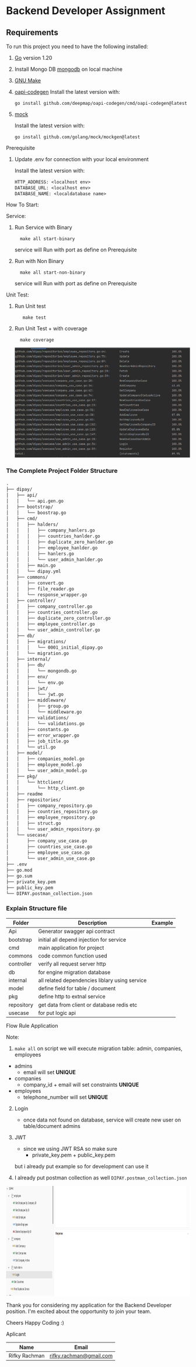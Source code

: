 # Backend Developer Assignment

## Requirements

To run this project you need to have the following installed:

1. [Go](https://golang.org/doc/install) version 1.20
2. Install Mongo DB [mongodb](https://www.mongodb.com/docs/manual/installation/#mongodb-installation-tutorials) on local machine
5. [GNU Make](https://www.gnu.org/software/make/)
6. [oapi-codegen](https://github.com/deepmap/oapi-codegen)
   Install the latest version with:
    ```
    go install github.com/deepmap/oapi-codegen/cmd/oapi-codegen@latest
    ```
6. [mock](https://github.com/golang/mock)

    Install the latest version with:
    ```
    go install github.com/golang/mock/mockgen@latest
    ```

Prerequisite

1. Update .env for connection with your local environment

   Install the latest version with:
    ```
    HTTP_ADDRESS: <localhost env>
    DATABASE_URL: <localhost env>
    DATABASE_NAME: <localdatabase name>
    ```

How To Start:

Service:
1. Run Service with Binary
    ```
      make all start-binary
    ```
   service will Run with port as define on Prerequisite



2. Run with Non Binary
    ```
      make all start-non-binary 
    ```
   service will Run with port as define on Prerequisite


Unit Test:
1. Run Unit test
   ```
      make test
   ```
2. Run Unit Test + with coverage 
    ```
      make coverage
    ```
   <img src="./readme/coverage.png" height="300">



### The Complete Project Folder Structure
```
.
├── dipay/
│   ├── api/
│   │   └── api.gen.go
│   ├── bootstrap/
│   │   └── boostrap.go
│   ├── cmd/
│   │   ├── halders/
│   │   │   ├── company_hanlers.go
│   │   │   ├── countries_hanlder.go
│   │   │   ├── duplicate_zero_hanlder.go
│   │   │   ├── employee_hanlder.go
│   │   │   ├── hanlers.go
│   │   │   └── user_admin_hanlder.go
│   │   ├── main.go
│   │   └── dipay.yml
│   ├── commons/
│   │   ├── convert.go
│   │   ├── file_reader.go
│   │   └── response_wrapper.go
│   ├── controller/
│   │   ├── company_controller.go
│   │   ├── countries_controller.go
│   │   ├── duplicate_zero_controller.go
│   │   ├── employee_controller.go
│   │   └── user_admin_controller.go
│   ├── db/
│   │   ├── migrations/
│   │   │   └── 0001_initial_dipay.go
│   │   └── migration.go
│   ├── internal/
│   │   ├── db/
│   │   │   └── mongondb.go
│   │   ├── env/
│   │   │   └── env.go
│   │   ├── jwt/
│   │   │   └── jwt.go
│   │   ├── middleware/
│   │   │   ├── group.go
│   │   │   └── middleware.go
│   │   ├── validations/
│   │   │   └── validations.go
│   │   ├── constants.go
│   │   ├── error_wrapper.go
│   │   ├── job_title.go
│   │   └── util.go
│   ├── model/
│   │   ├── companies_model.go
│   │   ├── employee_model.go
│   │   └── user_admin_model.go
│   ├── pkg/
│   │   └── httclient/
│   │       └── http_client.go
│   ├── readme
│   ├── repositories/
│   │   ├── company_repository.go
│   │   ├── countries_repository.go
│   │   ├── employee_repository.go
│   │   ├── struct.go
│   │   └── user_admin_repository.go
│   └── usecase/
│       ├── company_use_case.go
│       ├── countries_use_case.go
│       ├── employee_use_case.go
│       └── user_admin_use_case.go
├── .env
├── go.mod
├── go.sum
├── private_key.pem
├── public_key.pem
└── DIPAY.postman_collection.json
```


### Explain Structure file
| Folder     | Description                                    | Example |
|------------|------------------------------------------------|---------|
| Api        | Generator swagger api contract                 |         |
| bootstrap  | initial all depend injection for service       |         |
| cmd        | main application for project                   |         |
| commons    | code common function used                      |         |
| controller | verify all request server http                 |         |
| db         | for engine migration database                  |         |
| internal   | all related dependencies liblary using service |         |
| model      | define field for table / document              |         |
| pkg        | define http to extnal service                  |         |
| repository | get data from client or database redis etc     |         |
| usecase    | for put logic api                              |         |


Flow Rule Application 

Note:
1.  ```make all``` on script we will  execute migration table: admin, companies, employees
   - admins
     - email will set **UNIQUE**
   - companies
     - company_id + email will set constraints **UNIQUE**
   - employees
     - telephone_number will set  **UNIQUE**
   
2. Login
   - once data not found on database, service will create new user on table/document admins
3. JWT 
   - since we using JWT RSA so make sure 
     - private_key.pem +  public_key.pem
     
   but i already put example so for development can use it
4. I already put postman collection as well ```DIPAY.postman_collection.json```


<img src="./readme/postman.png" height="300">

Thank you for considering my application for the Backend Developer position. I'm excited about the opportunity to join your team.

Cheers Happy Coding :) 

Aplicant

| Name          | Email                 |
|---------------|-----------------------|
| Rifky Rachman |rifky.rachman@gmail.com|